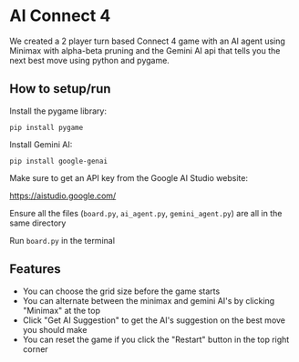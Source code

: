 # AI Connect 4
We created a 2 player turn based Connect 4 game with an AI agent using Minimax with alpha-beta pruning and the Gemini AI api that tells you the next best move using python and pygame.

## How to setup/run
Install the pygame library:
```plaintext
pip install pygame
```

Install Gemini AI:
```plaintext
pip install google-genai
```

Make sure to get an API key from the Google AI Studio website:

https://aistudio.google.com/

Ensure all the files (```board.py```, ```ai_agent.py```, ```gemini_agent.py```) are all in the same directory

Run ```board.py``` in the terminal

## Features
- You can choose the grid size before the game starts
- You can alternate between the minimax and gemini AI's by clicking "Minimax" at the top
- Click "Get AI Suggestion" to get the AI's suggestion on the best move you should make
- You can reset the game if you click the "Restart" button in the top right corner
